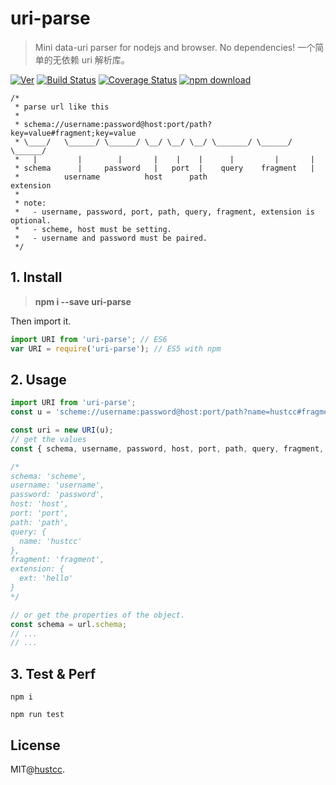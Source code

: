 # uri-parse

> Mini data-uri parser for nodejs and browser. No dependencies! 一个简单的无依赖 uri 解析库。

[![Ver](https://img.shields.io/npm/v/uri-parse.svg)](https://www.npmjs.com/package/uri-parse) [![Build Status](https://travis-ci.org/hustcc/uri-parse.svg?branch=master)](https://travis-ci.org/hustcc/uri-parse) [![Coverage Status](https://coveralls.io/repos/github/hustcc/uri-parse/badge.svg?branch=master)](https://coveralls.io/github/hustcc/uri-parse) [![npm download](https://img.shields.io/npm/dm/uri-parse.svg)](https://www.npmjs.com/package/uri-parse)


```
/*
 * parse url like this
 *
 * schema://username:password@host:port/path?key=value#fragment;key=value
 * \____/   \______/ \______/ \__/ \__/ \__/ \_______/ \______/ \______/
 *   |         |        |       |    |    |      |         |       |
 * schema      |     password   |   port  |    query    fragment   |
 *          username          host      path                     extension
 *
 * note:
 *   - username, password, port, path, query, fragment, extension is optional.
 *   - scheme, host must be setting.
 *   - username and password must be paired.
 */
```


## 1. Install

> **npm i --save uri-parse**

Then import it.

```js
import URI from 'uri-parse'; // ES6
var URI = require('uri-parse'); // ES5 with npm
```


## 2. Usage

```js
import URI from 'uri-parse';
const u = 'scheme://username:password@host:port/path?name=hustcc#fragment;ext=hello';

const uri = new URI(u);
// get the values
const { schema, username, password, host, port, path, query, fragment, extension } = uri.all()

/*
schema: 'scheme',
username: 'username',
password: 'password',
host: 'host',
port: 'port',
path: 'path',
query: {
  name: 'hustcc'
},
fragment: 'fragment',
extension: {
  ext: 'hello'
}
*/

// or get the properties of the object.
const schema = url.schema;
// ...
// ...
```


## 3. Test & Perf

```
npm i

npm run test
```


## License

MIT@[hustcc](https://github.com/hustcc).


